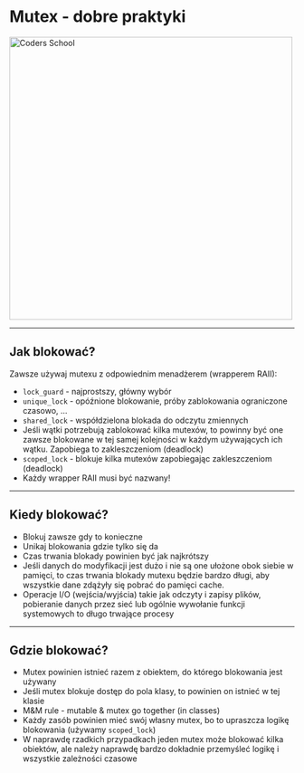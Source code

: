 <!-- .slide: data-background="#111111" -->

# Mutex - dobre praktyki

<a href="https://coders.school">
    <img width="500" data-src="../coders_school_logo.png" alt="Coders School" class="plain">
</a>

___

## Jak blokować?

Zawsze używaj mutexu z odpowiednim menadżerem (wrapperem RAII):

* <!-- .element: class="fragment fade-in" --> <code>lock_guard</code> - najprostszy, główny wybór
* <!-- .element: class="fragment fade-in" --> <code>unique_lock</code> - opóźnione blokowanie, próby zablokowania ograniczone czasowo, ...
* <!-- .element: class="fragment fade-in" --> <code>shared_lock</code> - współdzielona blokada do odczytu zmiennych
* <!-- .element: class="fragment fade-in" --> Jeśli wątki potrzebują zablokować kilka mutexów, to powinny być one zawsze blokowane w tej samej kolejności w każdym używających ich wątku. Zapobiega to zakleszczeniom (deadlock)
* <!-- .element: class="fragment fade-in" --> <code>scoped_lock</code> - blokuje kilka mutexów zapobiegając zakleszczeniom (deadlock)
* <!-- .element: class="fragment fade-in" --> Każdy wrapper RAII musi być nazwany!

___

## Kiedy blokować?

* <!-- .element: class="fragment fade-in" --> Blokuj zawsze gdy to konieczne
* <!-- .element: class="fragment fade-in" --> Unikaj blokowania gdzie tylko się da
* <!-- .element: class="fragment fade-in" --> Czas trwania blokady powinien być jak najkrótszy
* <!-- .element: class="fragment fade-in" --> Jeśli danych do modyfikacji jest dużo i nie są one ułożone obok siebie w pamięci, to czas trwania blokady mutexu będzie bardzo długi, aby wszystkie dane zdążyły się pobrać do pamięci cache.
* <!-- .element: class="fragment fade-in" --> Operacje I/O (wejścia/wyjścia) takie jak odczyty i zapisy plików, pobieranie danych przez sieć lub ogólnie wywołanie funkcji systemowych to długo trwające procesy

___
<!-- .slide: data-background="img/mm_peanut.jpg" data-background-opacity="0.2" -->

## Gdzie blokować?

* <!-- .element: class="fragment fade-in" --> Mutex powinien istnieć razem z obiektem, do którego blokowania jest używany
* <!-- .element: class="fragment fade-in" --> Jeśli mutex blokuje dostęp do pola klasy, to powinien on istnieć w tej klasie
* <!-- .element: class="fragment fade-in" --> M&M rule - mutable & mutex go together (in classes)
* <!-- .element: class="fragment fade-in" --> Każdy zasób powinien mieć swój własny mutex, bo to upraszcza logikę blokowania (używamy <code>scoped_lock</code>)
* <!-- .element: class="fragment fade-in" --> W naprawdę rzadkich przypadkach jeden mutex może blokować kilka obiektów, ale należy naprawdę bardzo dokładnie przemyśleć logikę i wszystkie zależności czasowe
